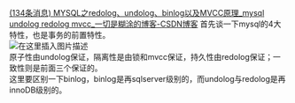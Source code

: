 [(134条消息) MYSQL之redolog、undolog、binlog以及MVCC原理\_mysql undolog redolog mvcc\_一切是糊涂的博客-CSDN博客](https://blog.csdn.net/qq_40223516/article/details/126024836)
首先谈一下mysql的4大特性，也是事务的前置特性。  
![在这里插入图片描述](https://img-blog.csdnimg.cn/a5130385e7264965b65d6980176941bb.png)  
原子性由undolog保证，隔离性是由锁和mvcc保证，持久性由redolog保证；一致性则是前面三个保证的。  
这里要区别一下binlog，binlog是再sqlserver级别的，而undolog与redolog是再innoDB级别的。